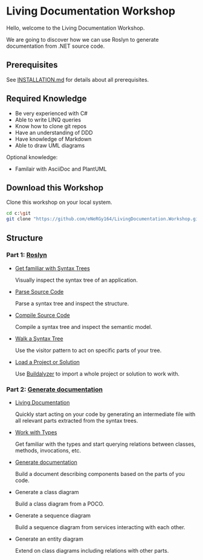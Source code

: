 # Living Documentation Workshop

Hello, welcome to the Living Documentation Workshop.

We are going to discover how we can use Roslyn to generate documentation from .NET source code.

## Prerequisites

See [INSTALLATION.md](INSTALLATION.md) for details about all prerequisites.

## Required Knowledge

* Be very experienced with C#
* Able to write LINQ queries
* Know how to clone git repos
* Have an understanding of DDD
* Have knowledge of Markdown
* Able to draw UML diagrams

Optional knowledge:

* Familair with AsciiDoc and PlantUML

## Download this Workshop

Clone this workshop on your local system.

```sh
cd c:\git
git clone "https://github.com/eNeRGy164/LivingDocumentation.Workshop.git"
```

## Structure

### Part 1: [Roslyn](1.roslyn/README.md)

* [Get familiar with Syntax Trees](1.roslyn/11.visual-trees.md)

  Visually inspect the syntax tree of an application.

* [Parse Source Code](1.roslyn/12.parse-trees.md)

  Parse a syntax tree and inspect the structure.

* [Compile Source Code](1.roslyn/13.compile-code.md)

  Compile a syntax tree and inspect the semantic model.

* [Walk a Syntax Tree](1.roslyn/14.walk-trees.md)

  Use the visitor pattern to act on specific parts of your tree.

* [Load a Project or Solution](1.roslyn/15.load-a-project.md)

  Use [Buildalyzer](https://github.com/daveaglick/Buildalyzer) to import a whole project or solution to work with.

### Part 2: [Generate documentation](2.living-documentation/README.md)

* [Living Documentation](2.living-documentation/21.living-documentation.md)

  Quickly start acting on your code by generating an intermediate file with all relevant parts extracted from the syntax trees.

* [Work with Types](2.living-documentation/22.work-with-types.md)

  Get familiar with the types and start querying relations between classes, methods, invocations, etc.

* [Generate documentation](2.living-documentation/23.generate-documentation.md)

  Build a document describing components based on the parts of you code.

* Generate a class diagram

  Build a class diagram from a POCO.

* Generate a sequence diagram

  Build a sequence diagram from services interacting with each other.

* Generate an entity diagram

  Extend on class diagrams including relations with other parts.
